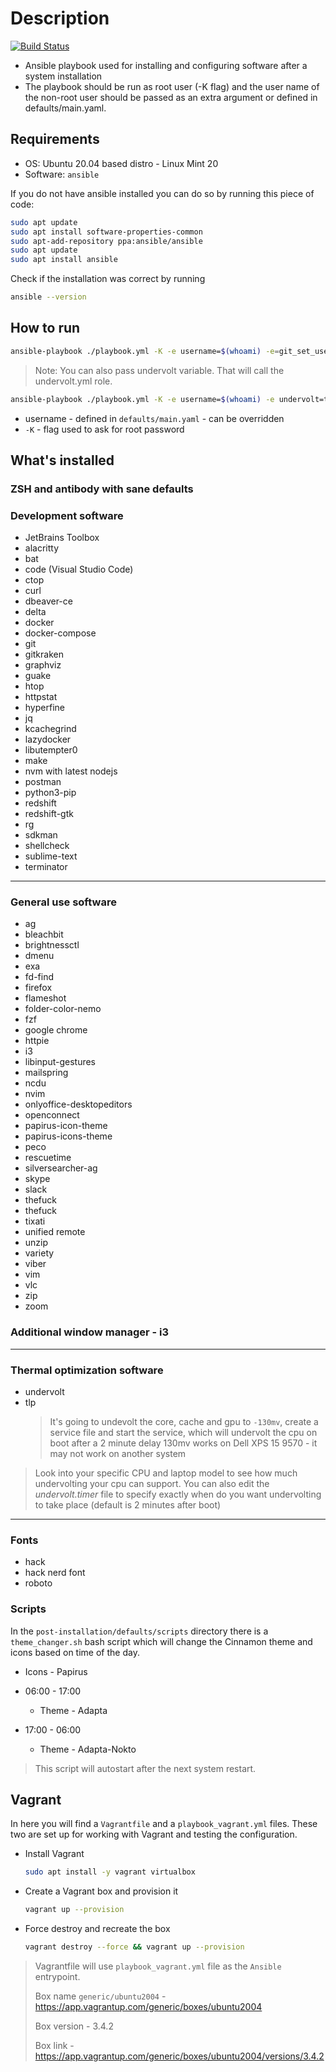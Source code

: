 # Description

[![Build Status](https://travis-ci.com/TerrorSquad/ansible-post-installation.svg?branch=master)](https://travis-ci.com/TerrorSquad/ansible-post-installation)

- Ansible playbook used for installing and configuring software after a system installation
- The playbook should be run as root user (-K flag) and the user name of the non-root user should be passed as an extra argument or defined in defaults/main.yaml.

## Requirements

- OS: Ubuntu 20.04 based distro - Linux Mint 20
- Software: `ansible`

If you do not have ansible installed you can do so by running this piece of code:

```bash
sudo apt update
sudo apt install software-properties-common
sudo apt-add-repository ppa:ansible/ansible
sudo apt update
sudo apt install ansible
```

Check if the installation was correct by running

```bash
ansible --version
```

## How to run

```bash
ansible-playbook ./playbook.yml -K -e username=$(whoami) -e=git_set_user_data=true -e git_user_email="your@email.com" -e git_user_name="Your Name"
```

> Note: You can also pass undervolt variable. That will call the undervolt.yml role.

```bash
ansible-playbook ./playbook.yml -K -e username=$(whoami) -e undervolt=true
```

- username - defined in `defaults/main.yaml` - can be overridden
- `-K` - flag used to ask for root password

## What's installed

### ZSH and antibody with sane defaults

### Development software

- JetBrains Toolbox
- alacritty
- bat
- code (Visual Studio Code)
- ctop
- curl
- dbeaver-ce
- delta
- docker
- docker-compose
- git
- gitkraken
- graphviz
- guake
- htop
- httpstat
- hyperfine
- jq
- kcachegrind
- lazydocker
- libutempter0
- make
- nvm with latest nodejs
- postman
- python3-pip
- redshift
- redshift-gtk
- rg
- sdkman
- shellcheck
- sublime-text
- terminator

---

### General use software

- ag
- bleachbit
- brightnessctl
- dmenu
- exa
- fd-find
- firefox
- flameshot
- folder-color-nemo
- fzf
- google chrome
- httpie
- i3
- libinput-gestures
- mailspring
- ncdu
- nvim
- onlyoffice-desktopeditors
- openconnect
- papirus-icon-theme
- papirus-icons-theme
- peco
- rescuetime
- silversearcher-ag
- skype
- slack
- thefuck
- thefuck
- tixati
- unified remote
- unzip
- variety
- viber
- vim
- vlc
- zip
- zoom

### Additional window manager - i3

---

### Thermal optimization software

- undervolt
- tlp
  > It's going to undevolt the core, cache and gpu to `-130mv`, create a service file and start the service, which will undervolt the cpu on boot after a 2 minute delay
  > 130mv works on Dell XPS 15 9570 - it may not work on another system

> Look into your specific CPU and laptop model to see how much undervolting your cpu can support. You can also edit the _undervolt.timer_ file to specify exactly when do you want undervolting to take place (default is 2 minutes after boot)

---

### Fonts

- hack
- hack nerd font
- roboto

### Scripts

In the `post-installation/defaults/scripts` directory there is a `theme_changer.sh` bash script which will change the Cinnamon theme and icons based on time of the day.

- Icons - Papirus

- 06:00 - 17:00
  - Theme - Adapta
- 17:00 - 06:00
  - Theme - Adapta-Nokto

> This script will autostart after the next system restart.

## Vagrant

In here you will find a `Vagrantfile` and a `playbook_vagrant.yml` files. These two are set up for working with Vagrant and testing the configuration.

- Install Vagrant

  ```bash
  sudo apt install -y vagrant virtualbox
  ```

- Create a Vagrant box and provision it

  ```bash
  vagrant up --provision
  ```

- Force destroy and recreate the box

  ```bash
  vagrant destroy --force && vagrant up --provision
  ```

> Vagrantfile will use `playbook_vagrant.yml` file as the `Ansible` entrypoint.
>
> Box name `generic/ubuntu2004` - <https://app.vagrantup.com/generic/boxes/ubuntu2004>
>
> Box version - 3.4.2
>
> Box link - <https://app.vagrantup.com/generic/boxes/ubuntu2004/versions/3.4.2>

